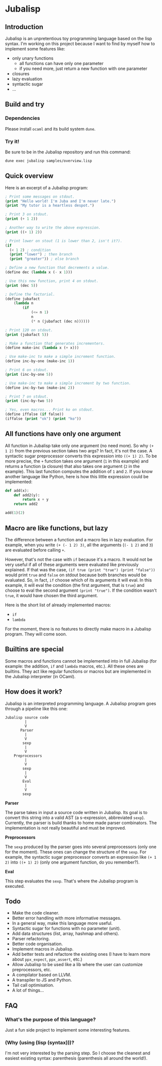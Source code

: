 # Jubalisp

## Introduction

Jubalisp is an unpretentious toy programming language based on the lisp syntax.
I'm working on this project because I want to find by myself how to implement some features like:
* only unary functions
  * all functions can have only one parameter
  * if you need more, just return a new function with one parameter
* closures
* lazy evaluation
* syntactic sugar
* ...

## Build and try

### Dependencies

Please install `ocaml` and its build system `dune`.

### Try it!

Be sure to be in the Jubalisp repository and run this command:

```bash
dune exec jubalisp samples/overview.lisp
```

## Quick overview

Here is an excerpt of a Jubalisp program:
```lisp
; Print some messages on stdout.
(print "Hello world! I'm Juba and I'm never late.")
(print "My tutor is a heartless despot.")

; Print 3 on stdout.
(print (+ 1 2))

; Another way to write the above expression.
(print ((+ 1) 2))

; Print lower on stout (1 is lower than 2, isn't it?).
(if
  (< 1 2) ; condition
  (print "lower") ; then branch
  (print "greater")) ; else branch

; Define a new function that decrements a value.
(define dec (lambda x (- x 1)))

; Use this new function, print 4 on stdout.
(print (dec 5))

; Define the factorial.
(define jubafact
    (lambda n
        (if
            (<= n 1)
            n
            (* n (jubafact (dec n))))))

; Print 120 on stdout.
(print (jubafact 5))

; Make a function that generates incrementers.
(define make-inc (lambda x (+ x)))

; Use make-inc to make a simple increment function.
(define inc-by-one (make-inc 1))

; Print 6 on stdout.
(print (inc-by-one 5))

; Use make-inc to make a simple increment by two function.
(define inc-by-two (make-inc 2))

; Print 7 on stdout.
(print (inc-by-two 5))

; Yes, even macros... Print ko on stdout.
(define iffalse (if false))
(iffalse (print "ok") (print "ko"))
```

## All functions have only one argument

All function in Jubalisp take only one argument (no need more).
So why `(+ 1 2)` from the previous section takes two args?
In fact, it's not the case.
A syntactic sugar preprocessor converts this expression into `((+ 1) 2)`.
To be more precise, the `+` function takes one argument (`1` in this example) and returns a function (a closure) that also takes one argument (`2` in the example).
This last function computes the addition of `1` and `2`.
If you know another language like Python, here is how this little expression could be implemented:

```python
def add(x):
    def add2(y):
        return x + y
    return add2

add(1)(2)
```

## Macro are like functions, but lazy

The difference between a function and a macro lies in lazy evaluation.
For example, when you write `(+ (- 1 2) 3)`, all the arguments (`(- 1 2)` and `3`) are evaluated before calling `+`.

However, that's not the case with `if` because it's a macro.
It would not be very useful if all of these arguments were evaluated like previously explained.
If that was the case, `(if true (print "true") (print "false"))` would print `true` and `false` on stdout because both branches would be evaluated.
So, in fact, `if` choose which of its arguments it will eval.
In this example, it will eval the condition (the first argument, that is `true`) and choose to eval the second argument `(print "true")`.
If the condition wasn't `true`, it would have chosen the third argument.

Here is the short list of already implemented macros:
* `if`
* `lambda`

For the moment, there is no features to directly make macro in a Jubalisp program.
They will come soon.

## Builtins are special

Some macros and functions cannot be implemented into in full Jubalisp (for example: the addition, `if` and `lambda` macros, etc.).
All these ones are builtins.
They act like regular functions or macros but are implemented in the Jubalisp interpreter (in OCaml).

## How does it work?

Jubalisp is an interpreted programming language.
A Jubalisp program goes through a pipeline like this one:
```
Jubalisp source code
         |
         V
       Parser
         |
         V
        sexp
         |
         V
    Preprocessors
         |
         V
        sexp
         |
         V
        Eval
         |
         V
        sexp
```

**Parser**

The parse takes in input a source code written in Jubalisp.
Its goal is to convert this string into a valid AST (a s-expression, abbreviated `sexp`).
Currently, the parser is build thanks to home made parser combinators.
The implementation is not really beautiful and must be improved.

**Preprocessors**

The `sexp` produced by the parser goes into several preprocessors (only one for the moment). 
These ones can change the structure of the `sexp`.
For example, the syntactic sugar preprocessor converts an expression like `(+ 1 2)` into `((+ 1) 2)` (only one argument function, do you remember?).

**Eval**

This step evaluates the `sexp`.
That's where the Jubalisp program is executed.

## Todo

* Make the code cleaner.
* Better error handling with more informative messages.
* In a general way, make this language more useful.
* Syntactic sugar for functions with no parameter (unit).
* Add data structures (list, array, hashmap and others).
* Parser refactoring.
* Better code organisation.
* Implement macros in Jubalisp.
* Add better tests and refactore the existing ones (I have to learn more about `ppx_expect`, `ppx_assert`, etc.)
* Allow Jubalisp to be used like a lib where the user can customize preprocessors, etc.
* A compilator based on LLVM.
* A transpiler to JS and Python.
* Tail call optimisation.
* A lot of things...

## FAQ

### What's the purpose of this language?
Just a fun side project to implement some interesting features.

### (Why (using (lisp (syntax)))?
I'm not very interested by the parsing step.
So I choose the cleanest and easiest existing syntax: parenthesis (parenthesis all around the world!).